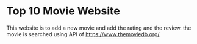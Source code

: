 # Top 10 Movie Website

This website is to add a new movie and add the rating and the review.
the movie is searched using API of https://www.themoviedb.org/
